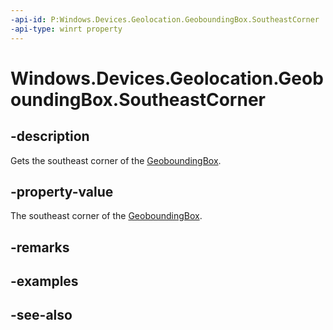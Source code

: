 ----api-id: P:Windows.Devices.Geolocation.GeoboundingBox.SoutheastCorner
-api-type: winrt property
---<!-- Property syntaxpublic Windows.Devices.Geolocation.BasicGeoposition SoutheastCorner { get; }--># Windows.Devices.Geolocation.GeoboundingBox.SoutheastCorner## -descriptionGets the southeast corner of the [GeoboundingBox](geoboundingbox.md).## -property-valueThe southeast corner of the [GeoboundingBox](geoboundingbox.md).## -remarks## -examples## -see-also
